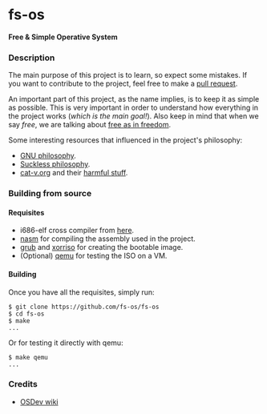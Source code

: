 # fs-os
**Free &amp; Simple Operative System**

### Description
The main purpose of this project is to learn, so expect some mistakes. If you want to contribute to the project, feel free to make a [pull request](https://github.com/fs-os/fs-os/pulls).

An important part of this project, as the name implies, is to keep it as simple as possible.
This is very important in order to understand how everything in the project works (*which is the main goal!*).
Also keep in mind that when we say *free*, we are talking about [free as in freedom](https://www.gnu.org/philosophy/free-sw.html).

Some interesting resources that influenced in the project's philosophy:
- [GNU philosophy](https://www.gnu.org/philosophy).
- [Suckless philosophy](https://suckless.org/philosophy).
- [cat-v.org](http://cat-v.org) and their [harmful stuff](http://harmful.cat-v.org).

### Building from source
#### Requisites
- i686-elf cross compiler from [here](https://github.com/fs-os/cross-compiler).
- [nasm](https://nasm.us) for compiling the assembly used in the project.
- [grub](https://www.gnu.org/software/grub) and [xorriso](https://www.gnu.org/software/xorriso) for creating the bootable image.
- (Optional) [qemu](https://www.qemu.org) for testing the ISO on a VM.

#### Building
Once you have all the requisites, simply run:
```console
$ git clone https://github.com/fs-os/fs-os
$ cd fs-os
$ make
...
```
Or for testing it directly with qemu:
```console
$ make qemu
...
```

### Credits
- [OSDev wiki](https://wiki.osdev.org)
